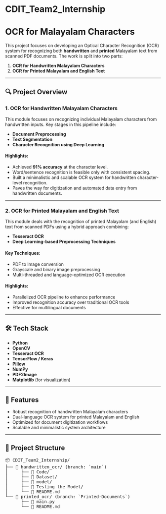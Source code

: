 # CDIT_Team2_Internship

# OCR for Malayalam Characters

This project focuses on developing an Optical Character Recognition (OCR) system for recognizing both **handwritten** and **printed** Malayalam text from scanned PDF documents. The work is split into two parts:

1. **OCR for Handwritten Malayalam Characters**
2. **OCR for Printed Malayalam and English Text**

---

## 🔍 Project Overview

### 1. OCR for Handwritten Malayalam Characters

This module focuses on recognizing individual Malayalam characters from handwritten inputs. Key stages in this pipeline include:

- **Document Preprocessing**
- **Text Segmentation**
- **Character Recognition using Deep Learning**

#### Highlights:
- Achieved **91% accuracy** at the character level.
- Word/sentence recognition is feasible only with consistent spacing.
- Built a minimalistic and scalable OCR system for handwritten character-level recognition.
- Paves the way for digitization and automated data entry from handwritten documents.

---

### 2. OCR for Printed Malayalam and English Text

This module deals with the recognition of printed Malayalam (and English) text from scanned PDFs using a hybrid approach combining:

- **Tesseract OCR**
- **Deep Learning-based Preprocessing Techniques**

#### Key Techniques:
- PDF to Image conversion
- Grayscale and binary image preprocessing
- Multi-threaded and language-optimized OCR execution

#### Highlights:
- Parallelized OCR pipeline to enhance performance
- Improved recognition accuracy over traditional OCR tools
- Effective for multilingual documents

---

## 🛠️ Tech Stack

- **Python**
- **OpenCV**
- **Tesseract OCR**
- **TensorFlow / Keras**
- **Pillow**
- **NumPy**
- **PDF2Image**
- **Matplotlib** (for visualization)

---

## 🚀 Features

- Robust recognition of handwritten Malayalam characters
- Dual-language OCR system for printed Malayalam and English
- Optimized for document digitization workflows
- Scalable and minimalistic system architecture

---

## 📂 Project Structure

<pre>📦 CDIT_Team2_Internship/
├── 🌿 handwritten_ocr/ (branch: `main`)
│     ├── 📁 Code/
│     ├── 📁 Dataset/
│     ├── 📁 model/
│     ├── 📁 Testing the Model/
│     └── 📄 README.md
└── 🔀 printed_ocr/ (branch: `Printed-Documents`)
      ├── 📄 main.py
      └── 📄 README.md
</pre>

